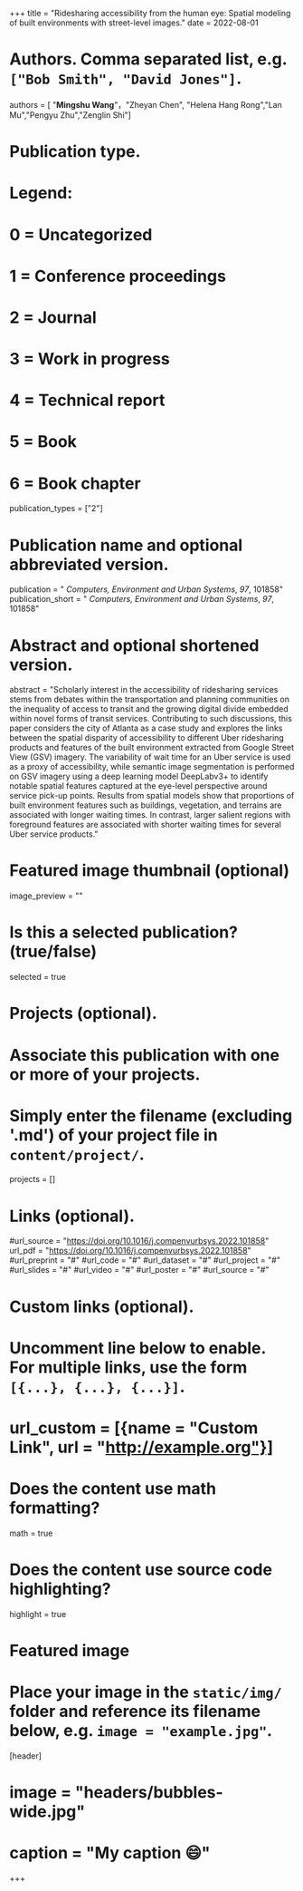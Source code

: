 +++
title = "Ridesharing accessibility from the human eye: Spatial modeling of built environments with street-level images."
date = 2022-08-01

# Authors. Comma separated list, e.g. `["Bob Smith", "David Jones"]`.
authors = [ "**Mingshu Wang**"，"Zheyan Chen", "Helena Hang Rong","Lan Mu","Pengyu Zhu","Zenglin Shi"]

# Publication type.
# Legend:
# 0 = Uncategorized
# 1 = Conference proceedings
# 2 = Journal
# 3 = Work in progress
# 4 = Technical report
# 5 = Book
# 6 = Book chapter
publication_types = ["2"]

# Publication name and optional abbreviated version.
publication = " *Computers, Environment and Urban Systems*, *97*, 101858"
publication_short = " *Computers, Environment and Urban Systems*, *97*, 101858"

# Abstract and optional shortened version.
abstract = "Scholarly interest in the accessibility of ridesharing services stems from debates within the transportation and planning communities on the inequality of access to transit and the growing digital divide embedded within novel forms of transit services. Contributing to such discussions, this paper considers the city of Atlanta as a case study and explores the links between the spatial disparity of accessibility to different Uber ridesharing products and features of the built environment extracted from Google Street View (GSV) imagery. The variability of wait time for an Uber service is used as a proxy of accessibility, while semantic image segmentation is performed on GSV imagery using a deep learning model DeepLabv3+ to identify notable spatial features captured at the eye-level perspective around service pick-up points. Results from spatial models show that proportions of built environment features such as buildings, vegetation, and terrains are associated with longer waiting times. In contrast, larger salient regions with foreground features are associated with shorter waiting times for several Uber service products."

# Featured image thumbnail (optional)
image_preview = ""

# Is this a selected publication? (true/false)
selected = true

# Projects (optional).
#   Associate this publication with one or more of your projects.
#   Simply enter the filename (excluding '.md') of your project file in `content/project/`.

projects = []

# Links (optional).
#url_source = "https://doi.org/10.1016/j.compenvurbsys.2022.101858"
url_pdf = "https://doi.org/10.1016/j.compenvurbsys.2022.101858"
#url_preprint = "#"
#url_code = "#"
#url_dataset = "#"
#url_project = "#"
#url_slides = "#"
#url_video = "#"
#url_poster = "#"
#url_source = "#"

# Custom links (optional).
#   Uncomment line below to enable. For multiple links, use the form `[{...}, {...}, {...}]`.
# url_custom = [{name = "Custom Link", url = "http://example.org"}]

# Does the content use math formatting?
math = true

# Does the content use source code highlighting?
highlight = true

# Featured image
# Place your image in the `static/img/` folder and reference its filename below, e.g. `image = "example.jpg"`.
[header]
# image = "headers/bubbles-wide.jpg"
# caption = "My caption :smile:"

+++

